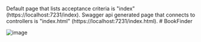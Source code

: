 Default page that lists acceptance criteria is "index" (https://localhost:7231/index).  Swagger api generated page that connects to controllers is "index.html" (https://localhost:7231/index.html).  # BookFinder

![image](https://github.com/vansant23/BookFinder/assets/15892809/0738af64-530e-4840-9df0-604278426ed7)
